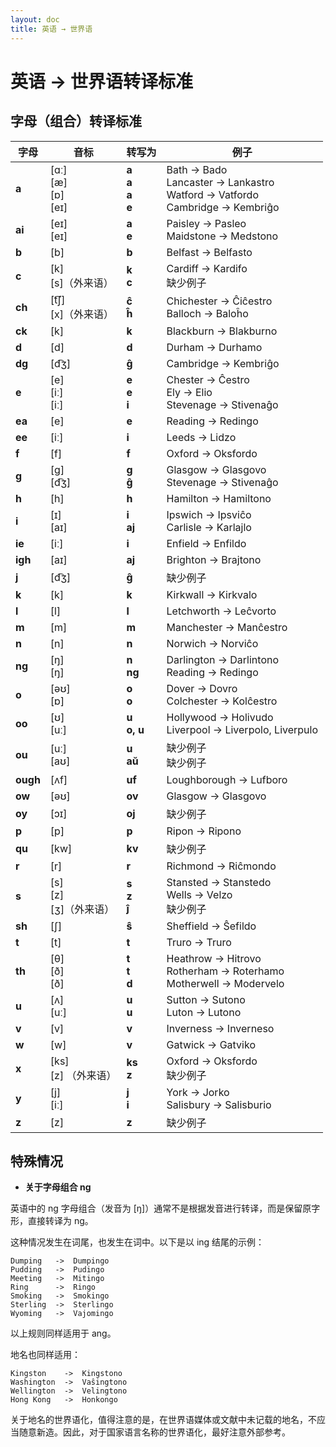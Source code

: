 ```yaml
---
layout: doc
title: 英语 → 世界语
---
```

# 英语 → 世界语转译标准

## 字母（组合）转译标准

| 字母     | 音标                        | 转写为               | 例子                                                                                |
|----------|----------------------------|----------------------|------------------------------------------------------------------------------------|
| **a**    | [ɑː]<br>[æ]<br>[ɒ]<br>[eɪ] | **a<br>a<br>a<br>e** | Bath → Bado<br>Lancaster → Lankastro<br>Watford → Vatfordo<br>Cambridge → Kembriĝo |
| **ai**   | [eɪ]<br>[eɪ]               | **a<br>e**           | Paisley → Pasleo<br>Maidstone → Medstono                                           |
| **b**    | [b]                        | **b**                | Belfast → Belfasto                                                                 |
| **c**    | [k]<br>[s]（外来语）        | **k<br>c**           | Cardiff → Kardifo<br>缺少例子                                                       |
| **ch**   | [t͡ʃ]<br>[x]（外来语）       | **ĉ<br>ĥ**           | Chichester → Ĉiĉestro<br>Balloch → Baloĥo                                          |
| **ck**   | [k]                        | **k**                | Blackburn → Blakburno                                                              |
| **d**    | [d]                        | **d**                | Durham → Durhamo                                                                   |
| **dg**   | [d͡ʒ]                       | **ĝ**                | Cambridge → Kembriĝo                                                               |
| **e**    | [e]<br>[iː]<br>[iː]        | **e<br>e<br>i**      | Chester → Ĉestro<br>Ely → Elio<br>Stevenage → Stivenaĝo                            |
| **ea**   | [e]                        | **e**                | Reading → Redingo                                                                  |
| **ee**   | [iː]                       | **i**                | Leeds → Lidzo                                                                      |
| **f**    | [f]                        | **f**                | Oxford → Oksfordo                                                                  |
| **g**    | [ɡ]<br>[d͡ʒ]                | **g<br>ĝ**           | Glasgow → Glasgovo<br>Stevenage → Stivenaĝo                                        |
| **h**    | [h]                        | **h**                | Hamilton → Hamiltono                                                               |
| **i**    | [ɪ]<br>[aɪ]                | **i<br>aj**          | Ipswich → Ipsviĉo<br>Carlisle → Karlajlo                                           |
| **ie**   | [iː]                       | **i**                | Enfield → Enfildo                                                                  |
| **igh**  | [aɪ]                       | **aj**               | Brighton → Brajtono                                                                |
| **j**    | [d͡ʒ]                       | **ĝ**                | 缺少例子                                                                            |
| **k**    | [k]                        | **k**                | Kirkwall → Kirkvalo                                                                |
| **l**    | [l]                        | **l**                | Letchworth → Leĉvorto                                                              |
| **m**    | [m]                        | **m**                | Manchester → Manĉestro                                                             |
| **n**    | [n]                        | **n**                | Norwich → Norviĉo                                                                  |
| **ng**   | [ŋ]<br>[ŋ]                 | **n<br>ng**          | Darlington → Darlintono<br>Reading → Redingo                                       |
| **o**    | [əʊ]<br>[ɒ]                | **o<br>o**           | Dover → Dovro<br>Colchester → Kolĉestro                                            |
| **oo**   | [ʊ]<br>[uː]                | **u<br>o, u**        | Hollywood → Holivudo<br>Liverpool → Liverpolo, Liverpulo                           |
| **ou**   | [uː]<br>[aʊ]               | **u<br>aŭ**          | 缺少例子<br>缺少例子                                                                |
| **ough** | [ʌf]                       | **uf**               | Loughborough → Lufboro                                                             |
| **ow**   | [əʊ]                       | **ov**               | Glasgow → Glasgovo                                                                 |
| **oy**   | [ɔɪ]                       | **oj**               | 缺少例子                                                                            |
| **p**    | [p]                        | **p**                | Ripon → Ripono                                                                     |
| **qu**   | [kw]                       | **kv**               | 缺少例子                                                                            |
| **r**    | [r]                        | **r**                | Richmond → Riĉmondo                                                                |
| **s**    | [s]<br>[z]<br>[ʒ]（外来语） | **s<br>z<br>ĵ**      | Stansted → Stanstedo<br>Wells → Velzo<br>缺少例子                                   |
| **sh**   | [ʃ]                        | **ŝ**                | Sheffield → Ŝefildo                                                                |
| **t**    | [t]                        | **t**                | Truro → Truro                                                                      |
| **th**   | [θ]<br>[ð]<br>[ð]          | **t<br>t<br>d**      | Heathrow → Hitrovo<br>Rotherham → Roterhamo<br>Motherwell → Modervelo              |
| **u**    | [ʌ]<br>[uː]                | **u<br>u**           | Sutton → Sutono<br>Luton → Lutono                                                  |
| **v**    | [v]                        | **v**                | Inverness → Inverneso                                                              |
| **w**    | [w]                        | **v**                | Gatwick → Gatviko                                                                  |
| **x**    | [ks]<br>[z] （外来语）      | **ks<br>z**          | Oxford → Oksfordo<br>缺少例子                                                       |
| **y**    | [j]<br>[iː]                | **j<br>i**           | York → Jorko<br>Salisbury → Salisburio                                             |
| **z**    | [z]                        | **z**                | 缺少例子                                                                            |

## 特殊情况

- **关于字母组合 ng**

英语中的 ng 字母组合（发音为 [ŋ]）通常不是根据发音进行转译，而是保留原字形，直接转译为 ng。

这种情况发生在词尾，也发生在词中。以下是以 ing 结尾的示例：

```
Dumping   ->  Dumpingo
Pudding   ->  Pudingo
Meeting   ->  Mitingo
Ring      ->  Ringo
Smoking   ->  Smokingo
Sterling  ->  Sterlingo
Wyoming   ->  Vajomingo
```

以上规则同样适用于 ang。

地名也同样适用：

```
Kingston    ->  Kingstono
Washington  ->  Vaŝingtono
Wellington  ->  Velingtono
Hong Kong   ->  Honkongo
```

关于地名的世界语化，值得注意的是，在世界语媒体或文献中未记载的地名，不应当随意新造。因此，对于国家语言名称的世界语化，最好注意外部参考。
